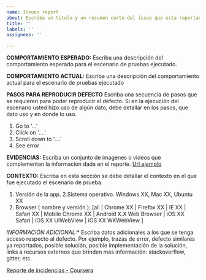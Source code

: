 ```yaml
---
name: Issues report
about: Escriba un titulo y un resumen corto del issue que esta reportando
title: ''
labels: ''
assignees: ''

---
```


**COMPORTAMIENTO ESPERADO:**
Escriba una descripción del comportamiento esperado para el escenario de pruebas ejecutado.

**COMPORTAMIENTO ACTUAL:** 
Escriba una descripción del comportamiento actual para el escenario de pruebas ejecutado

**PASOS PARA REPRODUCIR DEFECTO**
Escriba una secuencia de pasos que se requieren para poder reproducir el defecto. Si en la ejecución del escenario usted hizo uso de algún dato, debe detallar en los pasos, que dato uso y en donde lo uso.
1. Go to '...'
2. Click on '....'
3. Scroll down to '....'
4. See error

**EVIDENCIAS:**
Escriba un conjunto de imagenes o videos que complementan la información dada en el reporte.
[Url ejemplo](http://www.google.com)

**CONTEXTO:**
Escriba en esta sección se debe detallar el contexto en el que fue ejecutado el escenario de prueba.
1. Versión de la app.
2.Sistema operativo. Windows XX, Mac XX, Ubuntu XX
3. Browser ( nombre y versión ): [all | Chrome XX | Firefox XX | IE XX | Safari XX | Mobile Chrome XX |  Android X.X Web Browser | iOS XX Safari | iOS XX UIWebView | iOS XX  WKWebView ]

*INFORMACIÓN ADICIONAL:** 
Escriba datos adicionales a los que se tenga acceso respecto al defecto. Por ejemplo, trazas de error, defecto similares ya reportados, posible solución, posible implementación de la solución, links a recursos externos que brinden más información: stackoverflow, gitter, etc.

[Reporte de incidencias - Coursera](https://www.coursera.org/learn/pruebas-automatizadas-software/supplement/pguOv/reporte-de-incidencias)
